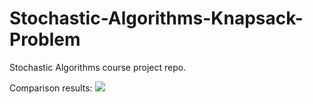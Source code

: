 # Stochastic-Algorithms-Knapsack-Problem
Stochastic Algorithms course project repo.

Comparison results:
![](https://github.com/KrzysiekJa/ML-basics-theory/blob/main/images/algo_performance.png)
